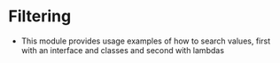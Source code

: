# Filtering
* This module provides usage examples of how to search values, first with an interface and classes and second with lambdas
